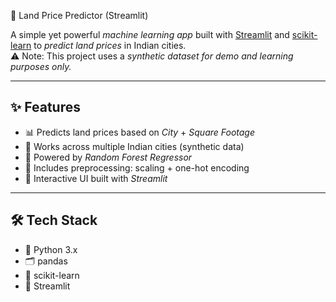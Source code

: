 🏡 Land Price Predictor (Streamlit)

A simple yet powerful *machine learning app* built with [Streamlit](https://streamlit.io) and [scikit-learn](https://scikit-learn.org/) to *predict land prices* in Indian cities.  
⚠ Note: This project uses a **synthetic dataset* for demo and learning purposes only.*

---

## ✨ Features
- 📊 Predicts land prices based on *City* + *Square Footage*  
- 🌆 Works across multiple Indian cities (synthetic data)  
- 🤖 Powered by *Random Forest Regressor*  
- 🧹 Includes preprocessing: scaling + one-hot encoding  
- 🎨 Interactive UI built with *Streamlit*  

---

## 🛠 Tech Stack
- 🐍 Python 3.x  
- 🗂 pandas  
- 🔢 scikit-learn  
- 🎈 Streamlit  
